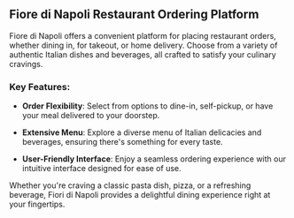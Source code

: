 ## Fiore di Napoli Restaurant Ordering Platform

Fiore di Napoli offers a convenient platform for placing restaurant orders, whether dining in, for takeout, or home delivery. Choose from a variety of authentic Italian dishes and beverages, all crafted to satisfy your culinary cravings.

### Key Features:
- **Order Flexibility**: Select from options to dine-in, self-pickup, or have your meal delivered to your doorstep.
  
- **Extensive Menu**: Explore a diverse menu of Italian delicacies and beverages, ensuring there's something for every taste.

- **User-Friendly Interface**: Enjoy a seamless ordering experience with our intuitive interface designed for ease of use.

Whether you're craving a classic pasta dish, pizza, or a refreshing beverage, Fiori di Napoli provides a delightful dining experience right at your fingertips.
